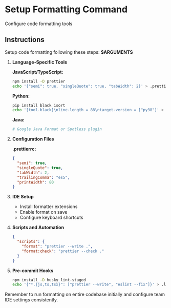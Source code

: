 # Setup Formatting Command

Configure code formatting tools

## Instructions

Setup code formatting following these steps: **$ARGUMENTS**

1. **Language-Specific Tools**

   **JavaScript/TypeScript:**
   ```bash
   npm install -D prettier
   echo '{"semi": true, "singleQuote": true, "tabWidth": 2}' > .prettierrc
   ```

   **Python:**
   ```bash
   pip install black isort
   echo '[tool.black]\nline-length = 88\ntarget-version = ["py38"]' > pyproject.toml
   ```

   **Java:**
   ```bash
   # Google Java Format or Spotless plugin
   ```

2. **Configuration Files**

   **.prettierrc:**
   ```json
   {
     "semi": true,
     "singleQuote": true,
     "tabWidth": 2,
     "trailingComma": "es5",
     "printWidth": 80
   }
   ```

3. **IDE Setup**
   - Install formatter extensions
   - Enable format on save
   - Configure keyboard shortcuts

4. **Scripts and Automation**
   ```json
   {
     "scripts": {
       "format": "prettier --write .",
       "format:check": "prettier --check ."
     }
   }
   ```

5. **Pre-commit Hooks**
   ```bash
   npm install -D husky lint-staged
   echo '{"*.{js,ts,tsx}": ["prettier --write", "eslint --fix"]}' > .lintstagedrc
   ```

Remember to run formatting on entire codebase initially and configure team IDE settings consistently.